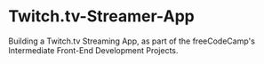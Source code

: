 # Twitch.tv-Streamer-App
Building a Twitch.tv Streaming App, as part of the freeCodeCamp's Intermediate Front-End Development Projects.
